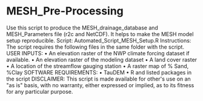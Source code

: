 # MESH_Pre-Processing
Use this script to produce the MESH_drainage_database and MESH_Parameters file (r2c and NetCDF). It helps to make the MESH model setup reproducible. 
Script: Automated_Script_MESH_Setup.R
Instructions:
The script requires the following files in the same folder with the script.
USER INPUTS:
•	An elevation raster of the NWP climate forcing dataset if available.
•	An elevation raster of the modeling dataset
•	A land cover raster
•	A location of the streamflow gauging station
•	A raster map of % Sand, %Clay
SOFTWARE REQUIREMENTS:
•	TauDEM
•	R and listed packages in the script
DISCLAIMER:
This script is made available for other's use on an "as is" basis, with no warranty, either expressed or implied, as to its fitness for any particular purpose. 
